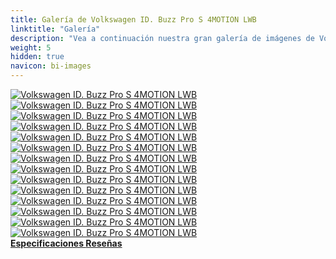 ```yaml
---
title: Galería de Volkswagen ID. Buzz Pro S 4MOTION LWB
linktitle: "Galería"
description: "Vea a continuación nuestra gran galería de imágenes de Volkswagen ID. Buzz Pro S 4MOTION LWB. Haga clic en las imágenes para versiones en alta resolución."
weight: 5
hidden: true
navicon: bi-images
---
```

<!-- markdownlint-disable MD033 -->
<div class="row" id ="my-gallery">
	<div class="pswp-grid-item col-6 col-md-4">
		<a href="https://media.evkx.net/multimedia/models/volkswagen/id._buzz/id._buzz_pro_s_4motion_lwb/chargeport_1.jpg"
data-pswp-src="https://media.evkx.net/multimedia/models/volkswagen/id._buzz/id._buzz_pro_s_4motion_lwb/chargeport_1.jpg"
data-pswp-width="3000"
data-pswp-height="2001" 
target="_blank">
			<img src="https://media.evkx.net/multimedia/models/volkswagen/id._buzz/id._buzz_pro_s_4motion_lwb/chargeport_1_xst.jpg" alt="Volkswagen ID. Buzz Pro S 4MOTION LWB" class="img-fluid " />
		</a>
	</div>
	<div class="pswp-grid-item col-6 col-md-4">
		<a href="https://media.evkx.net/multimedia/models/volkswagen/id._buzz/id._buzz_pro_s_4motion_lwb/details_1.jpg"
data-pswp-src="https://media.evkx.net/multimedia/models/volkswagen/id._buzz/id._buzz_pro_s_4motion_lwb/details_1.jpg"
data-pswp-width="3000"
data-pswp-height="2000" 
target="_blank">
			<img src="https://media.evkx.net/multimedia/models/volkswagen/id._buzz/id._buzz_pro_s_4motion_lwb/details_1_xst.jpg" alt="Volkswagen ID. Buzz Pro S 4MOTION LWB" class="img-fluid " />
		</a>
	</div>
	<div class="pswp-grid-item col-6 col-md-4">
		<a href="https://media.evkx.net/multimedia/models/volkswagen/id._buzz/id._buzz_pro_s_4motion_lwb/frontseats_1.jpg"
data-pswp-src="https://media.evkx.net/multimedia/models/volkswagen/id._buzz/id._buzz_pro_s_4motion_lwb/frontseats_1.jpg"
data-pswp-width="3000"
data-pswp-height="2000" 
target="_blank">
			<img src="https://media.evkx.net/multimedia/models/volkswagen/id._buzz/id._buzz_pro_s_4motion_lwb/frontseats_1_xst.jpg" alt="Volkswagen ID. Buzz Pro S 4MOTION LWB" class="img-fluid " />
		</a>
	</div>
	<div class="pswp-grid-item col-6 col-md-4">
		<a href="https://media.evkx.net/multimedia/models/volkswagen/id._buzz/id._buzz_pro_s_4motion_lwb/headlights_1.jpg"
data-pswp-src="https://media.evkx.net/multimedia/models/volkswagen/id._buzz/id._buzz_pro_s_4motion_lwb/headlights_1.jpg"
data-pswp-width="3000"
data-pswp-height="2001" 
target="_blank">
			<img src="https://media.evkx.net/multimedia/models/volkswagen/id._buzz/id._buzz_pro_s_4motion_lwb/headlights_1_xst.jpg" alt="Volkswagen ID. Buzz Pro S 4MOTION LWB" class="img-fluid " />
		</a>
	</div>
	<div class="pswp-grid-item col-6 col-md-4">
		<a href="https://media.evkx.net/multimedia/models/volkswagen/id._buzz/id._buzz_pro_s_4motion_lwb/interior_1.jpg"
data-pswp-src="https://media.evkx.net/multimedia/models/volkswagen/id._buzz/id._buzz_pro_s_4motion_lwb/interior_1.jpg"
data-pswp-width="3000"
data-pswp-height="2000" 
target="_blank">
			<img src="https://media.evkx.net/multimedia/models/volkswagen/id._buzz/id._buzz_pro_s_4motion_lwb/interior_1_xst.jpg" alt="Volkswagen ID. Buzz Pro S 4MOTION LWB" class="img-fluid " />
		</a>
	</div>
	<div class="pswp-grid-item col-6 col-md-4">
		<a href="https://media.evkx.net/multimedia/models/volkswagen/id._buzz/id._buzz_pro_s_4motion_lwb/main_1.jpg"
data-pswp-src="https://media.evkx.net/multimedia/models/volkswagen/id._buzz/id._buzz_pro_s_4motion_lwb/main_1.jpg"
data-pswp-width="3000"
data-pswp-height="2001" 
target="_blank">
			<img src="https://media.evkx.net/multimedia/models/volkswagen/id._buzz/id._buzz_pro_s_4motion_lwb/main_1_xst.jpg" alt="Volkswagen ID. Buzz Pro S 4MOTION LWB" class="img-fluid " />
		</a>
	</div>
	<div class="pswp-grid-item col-6 col-md-4">
		<a href="https://media.evkx.net/multimedia/models/volkswagen/id._buzz/id._buzz_pro_s_4motion_lwb/rearlights_1.jpg"
data-pswp-src="https://media.evkx.net/multimedia/models/volkswagen/id._buzz/id._buzz_pro_s_4motion_lwb/rearlights_1.jpg"
data-pswp-width="3000"
data-pswp-height="2000" 
target="_blank">
			<img src="https://media.evkx.net/multimedia/models/volkswagen/id._buzz/id._buzz_pro_s_4motion_lwb/rearlights_1_xst.jpg" alt="Volkswagen ID. Buzz Pro S 4MOTION LWB" class="img-fluid " />
		</a>
	</div>
	<div class="pswp-grid-item col-6 col-md-4">
		<a href="https://media.evkx.net/multimedia/models/volkswagen/id._buzz/id._buzz_pro_s_4motion_lwb/screens_1.jpg"
data-pswp-src="https://media.evkx.net/multimedia/models/volkswagen/id._buzz/id._buzz_pro_s_4motion_lwb/screens_1.jpg"
data-pswp-width="3000"
data-pswp-height="2000" 
target="_blank">
			<img src="https://media.evkx.net/multimedia/models/volkswagen/id._buzz/id._buzz_pro_s_4motion_lwb/screens_1_xst.jpg" alt="Volkswagen ID. Buzz Pro S 4MOTION LWB" class="img-fluid " />
		</a>
	</div>
	<div class="pswp-grid-item col-6 col-md-4">
		<a href="https://media.evkx.net/multimedia/models/volkswagen/id._buzz/id._buzz_pro_s_4motion_lwb/secondrowseats_1.jpg"
data-pswp-src="https://media.evkx.net/multimedia/models/volkswagen/id._buzz/id._buzz_pro_s_4motion_lwb/secondrowseats_1.jpg"
data-pswp-width="3000"
data-pswp-height="2000" 
target="_blank">
			<img src="https://media.evkx.net/multimedia/models/volkswagen/id._buzz/id._buzz_pro_s_4motion_lwb/secondrowseats_1_xst.jpg" alt="Volkswagen ID. Buzz Pro S 4MOTION LWB" class="img-fluid " />
		</a>
	</div>
	<div class="pswp-grid-item col-6 col-md-4">
		<a href="https://media.evkx.net/multimedia/models/volkswagen/id._buzz/id._buzz_pro_s_4motion_lwb/storage_1.jpg"
data-pswp-src="https://media.evkx.net/multimedia/models/volkswagen/id._buzz/id._buzz_pro_s_4motion_lwb/storage_1.jpg"
data-pswp-width="3000"
data-pswp-height="2001" 
target="_blank">
			<img src="https://media.evkx.net/multimedia/models/volkswagen/id._buzz/id._buzz_pro_s_4motion_lwb/storage_1_xst.jpg" alt="Volkswagen ID. Buzz Pro S 4MOTION LWB" class="img-fluid " />
		</a>
	</div>
	<div class="pswp-grid-item col-6 col-md-4">
		<a href="https://media.evkx.net/multimedia/models/volkswagen/id._buzz/id._buzz_pro_s_4motion_lwb/thridrowseats_1.jpg"
data-pswp-src="https://media.evkx.net/multimedia/models/volkswagen/id._buzz/id._buzz_pro_s_4motion_lwb/thridrowseats_1.jpg"
data-pswp-width="3000"
data-pswp-height="2000" 
target="_blank">
			<img src="https://media.evkx.net/multimedia/models/volkswagen/id._buzz/id._buzz_pro_s_4motion_lwb/thridrowseats_1_xst.jpg" alt="Volkswagen ID. Buzz Pro S 4MOTION LWB" class="img-fluid " />
		</a>
	</div>
	<div class="pswp-grid-item col-6 col-md-4">
		<a href="https://media.evkx.net/multimedia/models/volkswagen/id._buzz/id._buzz_pro_s_4motion_lwb/trunk_1.jpg"
data-pswp-src="https://media.evkx.net/multimedia/models/volkswagen/id._buzz/id._buzz_pro_s_4motion_lwb/trunk_1.jpg"
data-pswp-width="3000"
data-pswp-height="2000" 
target="_blank">
			<img src="https://media.evkx.net/multimedia/models/volkswagen/id._buzz/id._buzz_pro_s_4motion_lwb/trunk_1_xst.jpg" alt="Volkswagen ID. Buzz Pro S 4MOTION LWB" class="img-fluid " />
		</a>
	</div>
	<div class="pswp-grid-item col-6 col-md-4">
		<a href="https://media.evkx.net/multimedia/models/volkswagen/id._buzz/id._buzz_pro_s_4motion_lwb/trunk_2.jpg"
data-pswp-src="https://media.evkx.net/multimedia/models/volkswagen/id._buzz/id._buzz_pro_s_4motion_lwb/trunk_2.jpg"
data-pswp-width="3000"
data-pswp-height="2000" 
target="_blank">
			<img src="https://media.evkx.net/multimedia/models/volkswagen/id._buzz/id._buzz_pro_s_4motion_lwb/trunk_2_xst.jpg" alt="Volkswagen ID. Buzz Pro S 4MOTION LWB" class="img-fluid " />
		</a>
	</div>
	<div class="pswp-grid-item col-6 col-md-4">
		<a href="https://media.evkx.net/multimedia/models/volkswagen/id._buzz/id._buzz_pro_s_4motion_lwb/trunk_3.jpg"
data-pswp-src="https://media.evkx.net/multimedia/models/volkswagen/id._buzz/id._buzz_pro_s_4motion_lwb/trunk_3.jpg"
data-pswp-width="3000"
data-pswp-height="2000" 
target="_blank">
			<img src="https://media.evkx.net/multimedia/models/volkswagen/id._buzz/id._buzz_pro_s_4motion_lwb/trunk_3_xst.jpg" alt="Volkswagen ID. Buzz Pro S 4MOTION LWB" class="img-fluid " />
		</a>
	</div>
</div>
<script type="module">
  import PhotoSwipeLightbox from '/js/photoswipe-lightbox.esm.js';
    const lightbox = new PhotoSwipeLightbox({
       gallery: '#my-gallery',
        children: 'a',
        pswpModule: () => import('/js/photoswipe.esm.js')
    });
lightbox.init();
</script>
<div class="mt-3 mb-3">
<a href="../specifications/" class="text-decoration-none text-black">
<strong><i class="bi-arrow-left"></i> Especificaciones </strong>
</a>
<a href="../reviews/" class="text-decoration-none text-black float-end">
<strong>Reseñas <i class="bi-arrow-right"></i></strong>
</a>
</div>
